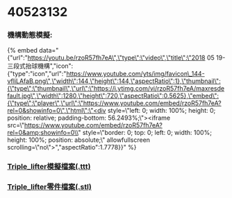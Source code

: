 # 40523132

### 機構動態模擬:

{% embed data="{\"url\":\"https://youtu.be/rzoR57fh7eA\",\"type\":\"video\",\"title\":\"2018 05 19-三段式抬球機構\",\"icon\":{\"type\":\"icon\",\"url\":\"https://www.youtube.com/yts/img/favicon\_144-vfliLAfaB.png\",\"width\":144,\"height\":144,\"aspectRatio\":1},\"thumbnail\":{\"type\":\"thumbnail\",\"url\":\"https://i.ytimg.com/vi/rzoR57fh7eA/maxresdefault.jpg\",\"width\":1280,\"height\":720,\"aspectRatio\":0.5625},\"embed\":{\"type\":\"player\",\"url\":\"https://www.youtube.com/embed/rzoR57fh7eA?rel=0&showinfo=0\",\"html\":\"<div style=\\"left: 0; width: 100%; height: 0; position: relative; padding-bottom: 56.2493%;\\"><iframe src=\\"https://www.youtube.com/embed/rzoR57fh7eA?rel=0&amp;showinfo=0\\" style=\\"border: 0; top: 0; left: 0; width: 100%; height: 100%; position: absolute;\\" allowfullscreen scrolling=\\"no\\"></iframe></div>\",\"aspectRatio\":1.7778}}" %}

### [Triple\_lifter模擬檔案\(.ttt\)](https://github.com/s40523132/My-own-blog/tree/gh-pages/w11-triple_lifter%E6%A8%A1%E6%93%AC%E6%AA%94%E6%A1%88)

### [Triple\_lifter零件檔案\(.stl\)](https://github.com/s40523132/My-own-blog/tree/gh-pages/w11-triple_lifter%E9%9B%B6%E4%BB%B6%E6%AA%94%E6%A1%88)

### 



